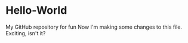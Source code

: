 # Hello-World
My GitHub repository for fun
Now I'm making some changes to this file. Exciting, isn't it?
